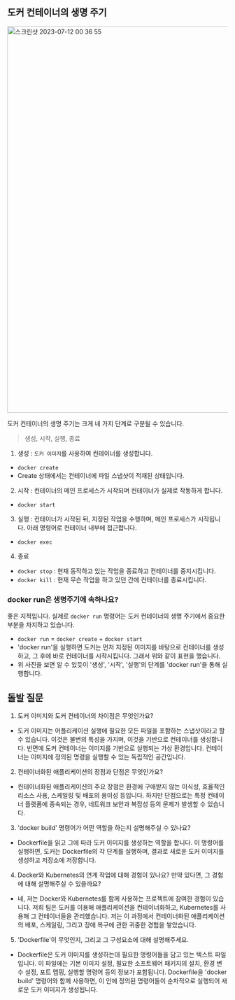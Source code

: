## 도커 컨테이너의 생명 주기

<img width="884" alt="스크린샷 2023-07-12 00 36 55" src="https://github.com/seay0/CS_study/assets/105037141/280c790b-32f6-477d-a166-9d76f9f39e31">


도커 컨테이너의 생명 주기는 크게 네 가지 단계로 구분될 수 있습니다. 


> 생성, 시작, 실행, 종료


1. 생성 : `도커 이미지`를 사용하여 컨테이너를 생성합니다.
- `docker create`
- Create 상태에서는 컨테이너에 파일 스냅샷이 적재된 상태입니다.
2. 시작 : 컨테이너의 메인 프로세스가 시작되며 컨테이너가 실제로 작동하게 합니다.
-  `docker start` 
3. 실행 : 컨테이너가 시작된 뒤, 지정된 작업을 수행하며, 메인 프로세스가 시작됩니다. 아래 명령어로 컨테이너 내부에 접근합니다.
- `docker exec`
4. 종료
- `docker stop` : 현재 동작하고 있는 작업을 종료하고 컨테이너를 중지시킵니다.
- `docker kill` : 현재 무슨 작업을 하고 있던 간에 컨테이너를 종료시킵니다.


### docker run은 생명주기에 속하나요?
좋은 지적입니다. 실제로 `docker run` 명령어는 도커 컨테이너의 생명 주기에서 중요한 부분을 차지하고 있습니다.

- `docker run` = `docker create` + `docker start`
- 'docker run'을 실행하면 도커는 먼저 지정된 이미지를 바탕으로 컨테이너를 생성하고, 그 후에 바로 컨테이너를 시작시킵니다. 그래서 위와 같이 표현을 했습니다.
- 위 사진을 보면 알 수 있듯이 '생성', '시작', '실행'의 단계를 'docker run'을 통해 실행합니다.

## 돌발 질문
1. 도커 이미지와 도커 컨테이너의 차이점은 무엇인가요?
  - 도커 이미지는 어플리케이션 실행에 필요한 모든 파일을 포함하는 스냅샷이라고 할 수 있습니다. 이것은 불변의 특성을 가지며, 이것을 기반으로 컨테이너를 생성합니다.
   반면에 도커 컨테이너는 이미지를 기반으로 실행되는 가상 환경입니다. 컨테이너는 이미지에 정의된 명령을 실행할 수 있는 독립적인 공간입니다.
2. 컨테이너화된 애플리케이션의 장점과 단점은 무엇인가요?
  - 컨테이너화된 애플리케이션의 주요 장점은 환경에 구애받지 않는 이식성, 효율적인 리소스 사용, 스케일링 및 배포의 용이성 등입니다. 하지만 단점으로는 특정 컨테이너 플랫폼에 종속되는 경우, 네트워크 보안과 복잡성 등의 문제가 발생할 수 있습니다.
3. 'docker build' 명령어가 어떤 역할을 하는지 설명해주실 수 있나요?
  - Dockerfile을 읽고 그에 따라 도커 이미지를 생성하는 역할을 합니다. 이 명령어를 실행하면, 도커는 Dockerfile의 각 단계를 실행하며, 결과로 새로운 도커 이미지를 생성하고 저장소에 저장합니다.
4. Docker와 Kubernetes의 연계 작업에 대해 경험이 있나요? 만약 있다면, 그 경험에 대해 설명해주실 수 있을까요?
  - 네, 저는 Docker와 Kubernetes를 함께 사용하는 프로젝트에 참여한 경험이 있습니다. 저희 팀은 도커를 이용해 애플리케이션을 컨테이너화하고, Kubernetes를 사용해 그 컨테이너들을 관리했습니다. 저는 이 과정에서 컨테이너화된 애플리케이션의 배포, 스케일링, 그리고 장애 복구에 관한 귀중한 경험을 쌓았습니다.
5. 'Dockerfile'이 무엇인지, 그리고 그 구성요소에 대해 설명해주세요.
  - Dockerfile은 도커 이미지를 생성하는데 필요한 명령어들을 담고 있는 텍스트 파일입니다. 이 파일에는 기본 이미지 설정, 필요한 소프트웨어 패키지의 설치, 환경 변수 설정, 포트 맵핑, 실행할 명령어 등의 정보가 포함됩니다. Dockerfile을 'docker build' 명령어와 함께 사용하면, 이 안에 정의된 명령어들이 순차적으로 실행되어 새로운 도커 이미지가 생성됩니다.
